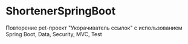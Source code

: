 # ShortenerSpringBoot

Повторение pet-проект "Укорачиватель ссылок" с использованием Spring Boot, Data, Security, MVC, Test
